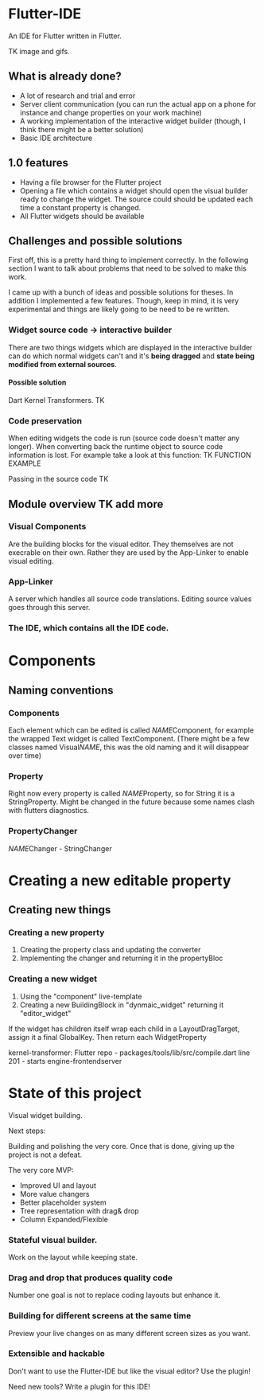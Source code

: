 # Flutter-IDE

An IDE for Flutter written in Flutter.


TK image and gifs.


## What is already done?

- A lot of research and trial and error
- Server client communication (you can run the actual app on a phone for instance 
and change properties on your work machine)
- A working implementation of the interactive widget builder (though, I think
there might be a better solution)
- Basic IDE architecture

## 1.0 features

- Having a file browser for the Flutter project
- Opening a file which contains a widget should open the visual builder
ready to change the widget. The source could should be updated each time a 
constant property is changed.
- All Flutter widgets should be available



## Challenges and possible solutions

First off, this is a pretty hard thing to implement correctly. In the following
section I want to talk about problems that need to be solved to make this work.


I came up with a bunch of ideas and possible solutions for theses. In addition
I implemented a few features. Though, keep in mind, it is very experimental and things
are likely going to be need to be re written.

### Widget source code -> interactive builder

There are two things widgets which are displayed in the interactive builder 
can do which normal widgets can't and it's **being dragged** and 
**state being modified from external sources**.

#### Possible solution

Dart Kernel Transformers. TK


### Code preservation 
When editing widgets the code is run (source code doesn't matter any longer). 
When converting back the runtime object to source code information is lost.
For example take a look at this function:
TK FUNCTION EXAMPLE

Passing in the source code TK








## Module overview TK add more 

### Visual Components

Are the building blocks for the visual editor. They themselves are not
execrable on their own. Rather they are used by the App-Linker to enable
visual editing.

### App-Linker

A server which handles all source code translations. Editing source values
goes through this server.

### The IDE, which contains all the IDE code.




# Components

## Naming conventions

### Components
Each element which can be edited is called $NAME$Component, for example the wrapped
Text widget is called TextComponent.
(There might be a few classes named Visual$NAME$, this was the old naming and it will disappear over time)

### Property

Right now every property is called $NAME$Property, so for String it is a StringProperty.
Might be changed in the future because some names clash with flutters diagnostics.

### PropertyChanger

$NAME$Changer - StringChanger

# Creating a new editable property

## Creating new things

### Creating a new property

1. Creating the property class and updating the converter
2. Implementing the changer and returning it in the propertyBloc


### Creating a new widget

1. Using the "component" live-template
2. Creating a new BuildingBlock in "dynmaic_widget" returning it "editor_widget"

If the widget has children itself wrap each child in a LayoutDragTarget, assign it a final GlobalKey. Then
return each WidgetProperty


kernel-transformer:
Flutter repo - packages/tools/lib/src/compile.dart line 201 - starts engine-frontendserver

# State of this project


Visual widget building.

Next steps:

Building and polishing the very core. Once that is done, giving up the project is not a defeat.

The very core MVP:

- Improved UI and layout
- More value changers
- Better placeholder system
- Tree representation with drag& drop
- Column Expanded/Flexible


### Stateful visual builder.

Work on the layout while keeping state.

### Drag and drop that produces quality code

Number one goal is not to replace coding layouts but enhance it.

### Building for different screens at the same time

Preview your live changes on as many different screen sizes as you want.

### Extensible and hackable

Don't want to use the Flutter-IDE but like the visual editor? Use the plugin!

Need new tools? Write a plugin for this IDE!
